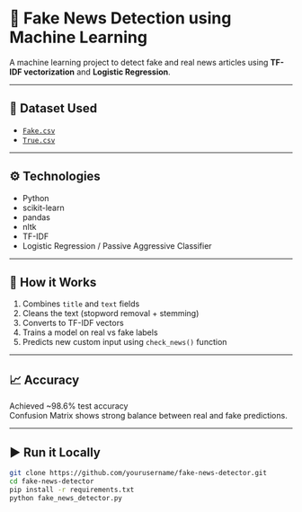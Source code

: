 # 📰 Fake News Detection using Machine Learning

A machine learning project to detect fake and real news articles using **TF-IDF vectorization** and **Logistic Regression**.

---

## 📂 Dataset Used
- [`Fake.csv`](https://www.kaggle.com/datasets/clmentbisaillon/fake-and-real-news-dataset)
- [`True.csv`](https://www.kaggle.com/datasets/clmentbisaillon/fake-and-real-news-dataset)

---

## ⚙️ Technologies
- Python
- scikit-learn
- pandas
- nltk
- TF-IDF
- Logistic Regression / Passive Aggressive Classifier

---

## 🧠 How it Works
1. Combines `title` and `text` fields
2. Cleans the text (stopword removal + stemming)
3. Converts to TF-IDF vectors
4. Trains a model on real vs fake labels
5. Predicts new custom input using `check_news()` function

---

## 📈 Accuracy
Achieved ~98.6% test accuracy  
Confusion Matrix shows strong balance between real and fake predictions.

---

## ▶️ Run it Locally

```bash
git clone https://github.com/yourusername/fake-news-detector.git
cd fake-news-detector
pip install -r requirements.txt
python fake_news_detector.py
